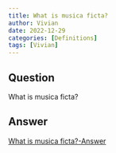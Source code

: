 ```yaml
---
title: What is musica ficta?
author: Vivian
date: 2022-12-29
categories: [Definitions]
tags: [Vivian]
---
```


## Question

What is musica ficta?



## Answer

[What is musica ficta?-Answer](/music-history/posts/What-is-musica-ficta-answer/)